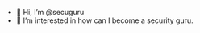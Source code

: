 - 👋 Hi, I’m @secuguru
- 👀 I’m interested in how can I become a security guru.

<!---
secuguru/secuguru is a ✨ special ✨ repository because its `README.md` (this file) appears on your GitHub profile.
You can click the Preview link to take a look at your changes.
--->
